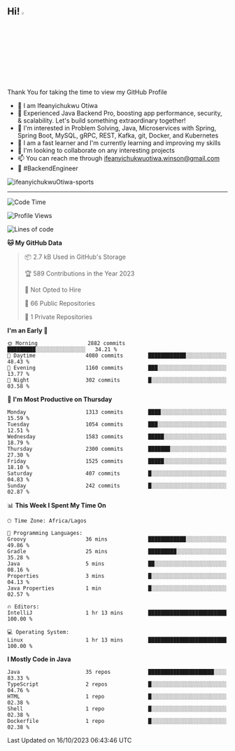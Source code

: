 <!-- BLOG-POST-LIST:START --><!-- BLOG-POST-LIST:END -->

## Hi! <img src="https://media.giphy.com/media/hvRJCLFzcasrR4ia7z/giphy.gif" width="4%"> 

Thank You for taking the time to view my GitHub Profile

- 👋 I am Ifeanyichukwu Otiwa
- 🚀 Experienced Java Backend Pro, boosting app performance, security, & scalability. Let's build something extraordinary together!
- 👀 I'm interested in Problem Solving, Java, Microservices with Spring, Spring Boot, MySQL, gRPC, REST, Kafka, git, Docker, and Kubernetes
- 🌱 I am a fast learner and I'm currently learning and improving my skills
- 💞️ I'm looking to collaborate on any interesting projects
- 📫 You can reach me through ifeanyichukwuotiwa.winson@gmail.com
- 🚀 #BackendEngineer

<p align="left" marginTop="10px"> <img src="https://komarev.com/ghpvc/?username=ifeanyichukwuOtiwa-sports&label=Profile%20views&color=0e75b6&style=for-the-badge" alt="ifeanyichukwuOtiwa-sports" /> </p>

***

<!--START_SECTION:waka-->
![Code Time](http://img.shields.io/badge/Code%20Time-1%2C817%20hrs%2019%20mins-blue)

![Profile Views](http://img.shields.io/badge/Profile%20Views-4-blue)

![Lines of code](https://img.shields.io/badge/From%20Hello%20World%20I%27ve%20Written-3.6%20million%20lines%20of%20code-blue)

**🐱 My GitHub Data** 

> 📦 2.7 kB Used in GitHub's Storage 
 > 
> 🏆 589 Contributions in the Year 2023
 > 
> 🚫 Not Opted to Hire
 > 
> 📜 66 Public Repositories 
 > 
> 🔑 1 Private Repositories 
 > 
**I'm an Early 🐤** 

```text
🌞 Morning                2882 commits        █████████░░░░░░░░░░░░░░░░   34.21 % 
🌆 Daytime                4080 commits        ████████████░░░░░░░░░░░░░   48.43 % 
🌃 Evening                1160 commits        ███░░░░░░░░░░░░░░░░░░░░░░   13.77 % 
🌙 Night                  302 commits         █░░░░░░░░░░░░░░░░░░░░░░░░   03.58 % 
```
📅 **I'm Most Productive on Thursday** 

```text
Monday                   1313 commits        ████░░░░░░░░░░░░░░░░░░░░░   15.59 % 
Tuesday                  1054 commits        ███░░░░░░░░░░░░░░░░░░░░░░   12.51 % 
Wednesday                1583 commits        █████░░░░░░░░░░░░░░░░░░░░   18.79 % 
Thursday                 2300 commits        ███████░░░░░░░░░░░░░░░░░░   27.30 % 
Friday                   1525 commits        █████░░░░░░░░░░░░░░░░░░░░   18.10 % 
Saturday                 407 commits         █░░░░░░░░░░░░░░░░░░░░░░░░   04.83 % 
Sunday                   242 commits         █░░░░░░░░░░░░░░░░░░░░░░░░   02.87 % 
```


📊 **This Week I Spent My Time On** 

```text
🕑︎ Time Zone: Africa/Lagos

💬 Programming Languages: 
Groovy                   36 mins             ████████████░░░░░░░░░░░░░   49.86 % 
Gradle                   25 mins             █████████░░░░░░░░░░░░░░░░   35.28 % 
Java                     5 mins              ██░░░░░░░░░░░░░░░░░░░░░░░   08.16 % 
Properties               3 mins              █░░░░░░░░░░░░░░░░░░░░░░░░   04.13 % 
Java Properties          1 min               █░░░░░░░░░░░░░░░░░░░░░░░░   02.57 % 

🔥 Editors: 
IntelliJ                 1 hr 13 mins        █████████████████████████   100.00 % 

💻 Operating System: 
Linux                    1 hr 13 mins        █████████████████████████   100.00 % 
```

**I Mostly Code in Java** 

```text
Java                     35 repos            █████████████████████░░░░   83.33 % 
TypeScript               2 repos             █░░░░░░░░░░░░░░░░░░░░░░░░   04.76 % 
HTML                     1 repo              █░░░░░░░░░░░░░░░░░░░░░░░░   02.38 % 
Shell                    1 repo              █░░░░░░░░░░░░░░░░░░░░░░░░   02.38 % 
Dockerfile               1 repo              █░░░░░░░░░░░░░░░░░░░░░░░░   02.38 % 
```




 Last Updated on 16/10/2023 06:43:46 UTC
<!--END_SECTION:waka-->

<!--
<p align="center">
![trophy](https://github-profile-trophy.vercel.app/?username=ifeanyichukwuOtiwa-sports&theme=onedark) (https://github.com/ryo-ma/github-profile-trophy)
</p>
-->

<!---
ifeanyi-otiwa/ifeanyi-otiwa is a ✨ special ✨ repository because its `README.md` (this file) appears on your GitHub profile.
You can click the Preview link to take a look at your changes.
--->
